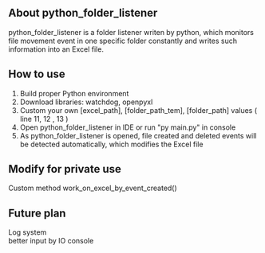 ## About python_folder_listener

python_folder_listener is a folder listener writen by python, which monitors file movement event in one specific folder
constantly and writes such information into an Excel file.

## How to use

1. Build proper Python environment
2. Download libraries: watchdog, openpyxl
3. Custom your own [excel_path], [folder_path_tem], [folder_path] values ( line 11, 12 , 13 )
4. Open python_folder_listener in IDE or run "py main.py" in console
5. As python_folder_listener is opened, file created and deleted events will be detected automatically, which modifies the
   Excel file

## Modify for private use

Custom method work_on_excel_by_event_created() 

## Future plan 

Log system
</br>
better input by IO console 

